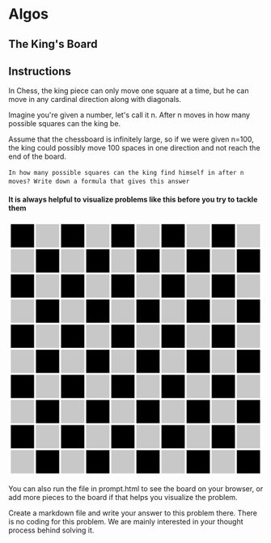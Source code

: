 # Algos

## The King's Board

## Instructions
In Chess, the king piece can only move one square at a time, but he can move in any cardinal direction along with diagonals.

Imagine you're given a number, let's call it n. After n moves in how many possible squares can the king be.

Assume that the chessboard is infinitely large, so if we were given n=100, the king could possibly move 100 spaces in one direction and not reach the end of the board.

`In how many possible squares can the king find himself in after n moves? Write down a formula that gives this answer`

#### It is always helpful to visualize problems like this before you try to tackle them

<img src="board.png">

You can also run the file in prompt.html to see the board on your browser, or add more pieces to the board if that helps you visualize the problem.

Create a markdown file and write your answer to this problem there. There is no coding for this problem. We are mainly interested in your thought process behind solving it.